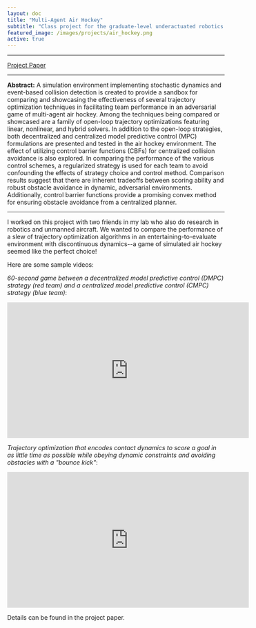 ```yaml
---
layout: doc
title: "Multi-Agent Air Hockey"
subtitle: "Class project for the graduate-level underactuated robotics course at MIT."
featured_image: /images/projects/air_hockey.png
active: true
---
```


* * *

[Project Paper](https://andrewtorgesen.github.io/res/UR_Final_Project_Report.pdf)

* * *

**Abstract:** A simulation environment implementing stochastic dynamics and event-based collision detection is created to provide a sandbox for comparing and showcasing the effectiveness of several trajectory optimization techniques in facilitating team performance in an adversarial game of multi-agent air hockey. Among the techniques being compared or showcased are a family of open-loop trajectory optimizations featuring linear, nonlinear, and hybrid solvers. In addition to the open-loop strategies, both decentralized and centralized model predictive control (MPC) formulations are presented and tested in the air hockey environment. The effect of utilizing control barrier functions (CBFs) for centralized collision avoidance is also explored. In comparing the performance of the various control schemes, a regularized strategy is used for each team to avoid confounding the effects of strategy choice and control method. Comparison results suggest that there are inherent tradeoffs between scoring ability and robust obstacle avoidance in dynamic, adversarial environments. Additionally, control barrier functions provide a promising convex method for ensuring obstacle avoidance from a centralized planner.

* * *

I worked on this project with two friends in my lab who also do research in robotics and unmanned aircraft. We wanted to compare the performance of a slew of trajectory optimization algorithms in an entertaining-to-evaluate environment with discontinuous dynamics--a game of simulated air hockey seemed like the perfect choice!

Here are some sample videos:

*60-second game between a decentralized model predictive control (DMPC) strategy (red team) and a centralized model predictive control (CMPC) strategy (blue team)*:

<iframe width="560" height="315" src="https://www.youtube.com/embed/VKunnc5JWt0" frameborder="0" allow="accelerometer; autoplay; encrypted-media; gyroscope; picture-in-picture" allowfullscreen></iframe>

*Trajectory optimization that encodes contact dynamics to score a goal in as little time as possible while obeying dynamic constraints and avoiding obstacles with a "bounce kick"*:

<iframe width="560" height="315" src="https://www.youtube.com/embed/5gcPreTY6mM" frameborder="0" allow="accelerometer; autoplay; encrypted-media; gyroscope; picture-in-picture" allowfullscreen></iframe>

Details can be found in the project paper.
